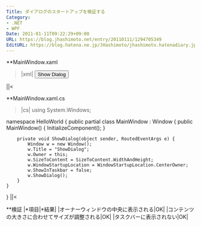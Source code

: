 ```yaml
---
Title: ダイアログのスタートアップを検証する
Category:
- .NET
- WPF
Date: 2011-01-11T09:22:29+09:00
URL: https://blog.jhashimoto.net/entry/20110111/1294705349
EditURL: https://blog.hatena.ne.jp/JHashimoto/jhashimoto.hatenadiary.jp/atom/entry/12921228815717258288
---
```


**MainWindow.xaml
>|xml|
<Window x:Class="HelloWorld.MainWindow"
        xmlns="http://schemas.microsoft.com/winfx/2006/xaml/presentation"
        xmlns:x="http://schemas.microsoft.com/winfx/2006/xaml"
        Title="MainWindow"
        Height="200"
        Width="300">
    <StackPanel>
        <Button Click="ShowDialog">Show Dialog</Button>
    </StackPanel>
</Window>
||<

**MainWindow.xaml.cs
>|cs|
using System.Windows;

namespace HelloWorld {
    public partial class MainWindow : Window {
        public MainWindow() {
            InitializeComponent();
        }

        private void ShowDialog(object sender, RoutedEventArgs e) {
            Window w = new Window();
            w.Title = "ShowDialog";
            w.Owner = this;
            w.SizeToContent = SizeToContent.WidthAndHeight;
            w.WindowStartupLocation = WindowStartupLocation.CenterOwner;
            w.ShowInTaskbar = false;
            w.ShowDialog();
        }
    }
}
||<

**検証
|*項目|*結果|
|オーナーウィンドウの中央に表示される|OK|
|コンテンツの大きさに合わせてサイズが調整される|OK|
|タスクバーに表示されない|OK|
